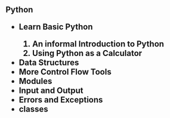 <h2>Python</p>
<ul>
    <li>Learn Basic Python</li>
    <ol>
        <li>An informal Introduction to Python</li>
        <li>
            Using Python as a Calculator
        </li>
    </ol>
    <li>Data Structures</li>
    <li>More Control Flow Tools</li>
    <li>Modules</li>
    <li>Input and Output</li>
    <li>Errors and Exceptions</li>
    <li>classes</li>
</ul>
<br>
